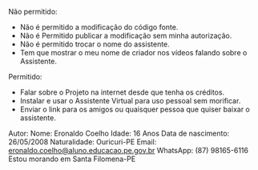 Não permitido:
- Não é permitido a modificação do código fonte.
- Não é Permitido publicar a modificação sem minha autorização.
- Não é permitido trocar o nome do assistente.
- Tem que mostrar o meu nome de criador nos vídeos falando sobre o Assistente.

Permitido:
- Falar sobre o Projeto na internet desde que tenha os créditos.
- Instalar e usar o Assistente Virtual para uso pessoal sem morificar.
- Enviar o link para os amigos ou quaisquer pessoa que quiser baixar o assistente.

Autor:
Nome: Eronaldo Coelho
Idade: 16 Anos
Data de nascimento: 26/05/2008
Naturalidade: Ouricuri-PE
Email: eronaldo.coelho@aluno.educacao.pe.gov.br
WhatsApp: (87) 98165-6116
Estou morando em Santa Filomena-PE
